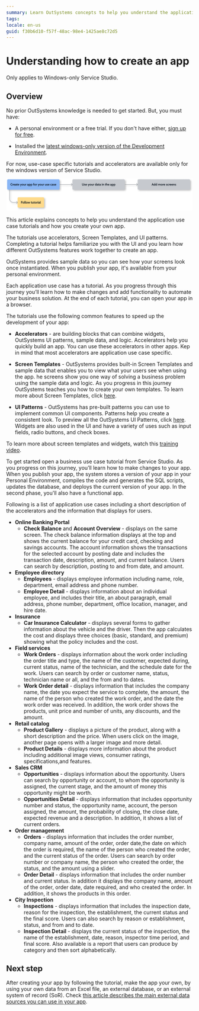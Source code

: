 ```yaml
---
summary: Learn OutSystems concepts to help you understand the application use case tutorials and how to create your own app. 
tags:
locale: en-us
guid: f30b6d10-f57f-48ac-98e4-1425ae8c72d5
---
```


# Understanding how to create an app

<div class="info" markdown="1">

Only applies to Windows-only Service Studio.

</div>

## Overview

No prior OutSystems knowledge is needed to get started. But, you must have:

* A personal environment or a free trial. If you don't have either, [sign up for free](https://www.outsystems.com/home/GetStartedForFree.aspx).

* Installed the [latest windows-only version of the Development Environment](https://www.outsystems.com/downloads/).

<div class="info" markdown="1">

For now, use-case specific tutorials and accelerators are available only for the windows version of Service Studio.

</div>

![Process overview for creating your use case app](images/tutorial-diag.png)

This article explains concepts to help you understand the application use case tutorials and how you create your own app.

The tutorials use accelerators, Screen Templates, and UI patterns. Completing a tutorial helps familiarize you with the UI and you learn how different OutSystems features work together to create an app.

OutSystems provides sample data so you can see how your screens look once instantiated. When you publish your app, it's available from your personal environment.

Each application use case has a tutorial. As you progress through this journey you’ll learn how to make changes and add functionality to automate your business solution. At the end of each tutorial, you can open your app in a browser.    

The tutorials use the following common features to speed up the development of your app:

* **Accelerators** - are building blocks that can combine widgets, OutSystems UI patterns, sample data, and logic. Accelerators help you quickly build an app. You can use these accelerators in other apps. Kep in mind that most accelerators are application use case specific.
  
* **Screen Templates** - OutSystems provides built-in Screen Templates and sample data that enables you to view what your users see when using the app. he screens show you one way of solving a business problem using the sample data and logic. As you progress in this journey OutSystems teaches you how to create your own templates. To learn more about Screen Templates, click [here](../../develop/ui/screen-templates-create/intro.md).

* **UI Patterns** - OutSystems has pre-built patterns you can use to implement common UI components. Patterns help you create a consistent look. To preview all the OutSystems UI Patterns, click [here](https://outsystemsui.outsystems.com/OutSystemsUIWebsite/PatternOverview). Widgets are also used in the UI and have a variety of uses such as input fields, radio buttons, and check boxes.

To learn more about screen templates and widgets, watch this [training video](https://www.outsystems.com/training/lesson/1923/ui-development?LearningPathId=18).

To get started open a business use case tutorial from Service Studio. As you progress on this journey, you’ll learn how to make changes to your app. When you publish your app, the system stores a version of your app in your Personal Environment, compiles the code and generates the SQL scripts, updates the database, and deploys the current version of your app. In the second phase, you'll also have a functional app.

Following is a list of application use cases including a short description of the accelerators and the information that displays for users.

* **Online Banking Portal**
    * **Check Balance** and **Account Overview** - displays on the same screen. The check balance information displays at the top and shows the current balance for your credit card, checking and savings accounts. The account information shows the transactions for the selected account by posting date and includes the transaction date, description, amount, and current balance. Users can search by description, posting to and from date, and amount.  
* **Employee directory**
    * **Employees** - displays employee information including name, role, department, email address and phone number.
    * **Employee Detail** - displays information about an individual employee, and includes their title, an about paragraph, email address, phone number, department, office location, manager, and hire date.
* **Insurance**
    * **Car Insurance Calculator** - displays several forms to gather information about the vehicle and the driver. Then the app calculates the cost and displays three choices (basic, standard, and premium) showing what the policy includes and the cost.  
* **Field services**
    * **Work Orders** - displays information about the work order including the order title and type, the name of the customer, expected during, current status, name of the technician, and the schedule date for the work. Users can search by order or customer name, status, technician name or all, and the from and to dates.
    * **Work Order detail** - displays information that includes the company name, the date you expect the service to complete, the amount, the name of the person who created the work order, and the date the work order was received. In addition, the work order shows the products, unit price and number of units, any discounts, and the amount.
* **Retail catalog**
    * **Product Gallery** - displays a picture of the product, along with a short description and the price. When users click on the image, another page opens with a larger image and more detail. 
    * **Product Details** - displays more information about the product including additional image views, consumer ratings, specifications,and features.
* **Sales CRM**
    * **Opportunities** - displays information about the opportunity. Users can search by opportunity or account, to whom the opportunity is assigned, the current stage, and the amount of money this opportunity might be worth.
    * **Opportunities Detail** - displays information that includes opportunity number and status, the opportunity name, account, the person assigned, the amount, the probability of closing, the close date, expected revenue and a description. In addition, it shows  a list of current orders.
* **Order management**
    * **Orders** - displays information that includes the order number, company name, amount of the order, order date,the date on which the order is required, the name of the person who created the order, and the current status of the order. Users can search by order number or company name, the person who created the order, the status, and the amount using a slider.
    * **Order Detail** - displays information that includes the order number and current status. In addition it displays the company name, amount of the order, order date, date required, and who created the order. In addition, it shows the products in this order.
* **City Inspection**
    * **Inspections** - displays information that includes the inspection date, reason for the inspection, the establishment, the current status and the final score. Users can also search by reason or establishment, status, and from and to date.
    * **Inspection Detail** - displays the current status of the inspection, the name of the establishment, date, reason, inspector time period, and final score. Also available is a report that users can produce by category and then sort alphabetically.

## Next step

After creating your app by following the tutorial, make the app your own, by using your own data from an Excel file, an external database, or an external system of record (SoR). Check [this article describes the main external data sources you can use in your app](use-own-data.md).
